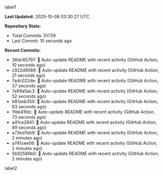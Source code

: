 
label1 
<!-- ACTIVITY_START -->
**Last Updated:** 2025-10-08 03:30:27 UTC

**Repository Stats:**
- Total Commits: 51729
- Last Commit: 10 seconds ago

**Recent Commits:**
- 36dc65797: 🤖 Auto-update README with recent activity (GitHub Action, 10 seconds ago)
- c922d9589: 🤖 Auto-update README with recent activity (GitHub Action, 21 seconds ago)
- 7adc022de: 🤖 Auto-update README with recent activity (GitHub Action, 37 seconds ago)
- 7a99a5ac3: 🤖 Auto-update README with recent activity (GitHub Action, 52 seconds ago)
- b81aeb350: 🤖 Auto-update README with recent activity (GitHub Action, 63 seconds ago)
- 1fde41fdc: 🤖 Auto-update README with recent activity (GitHub Action, 73 seconds ago)
- a41ce2841: 🤖 Auto-update README with recent activity (GitHub Action, 89 seconds ago)
- a73ed7eb9: 🤖 Auto-update README with recent activity (GitHub Action, 2 minutes ago)
- a741cee06: 🤖 Auto-update README with recent activity (GitHub Action, 2 minutes ago)
- 5b92589b0: 🤖 Auto-update README with recent activity (GitHub Action, 2 minutes ago)
<!-- ACTIVITY_END -->

label2
